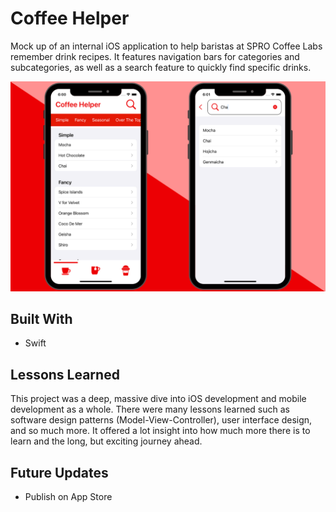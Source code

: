 # Coffee Helper

Mock up of an internal iOS application to help baristas at SPRO Coffee Labs remember drink recipes. It features 
navigation bars for categories and subcategories, as well as a search feature to quickly find specific drinks.

![Coffee Helper Mock Up](https://github.com/jonac19/jonac19.github.io/blob/main/images/projects/coffeeHelper.png)

## Built With

- Swift

## Lessons Learned

This project was a deep, massive dive into iOS development and mobile development as a whole. There were many lessons
learned such as software design patterns (Model-View-Controller), user interface design, and so much more. It offered
a lot insight into how much more there is to learn and the long, but exciting journey ahead.

## Future Updates

- Publish on App Store
